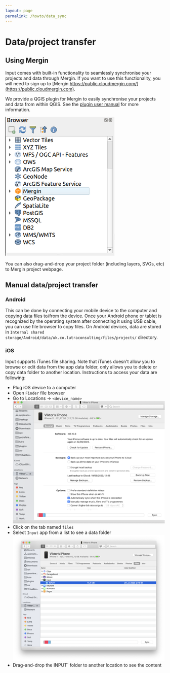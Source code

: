 ```yaml
---
layout: page
permalink: /howto/data_sync
---
```

<!--- IMPORTANT: This permlink is referenced from InputApp -->

# Data/project transfer

## Using Mergin

Input comes with built-in functionality to seamlessly synchronise your
projects and data through Mergin. If you want to use this functionality,
you will need to sign up to [Mergin https://public.cloudmergin.com/](https://public.cloudmergin.com).

We provide a QGIS plugin for Mergin to easily synchronise your projects and data from within QGIS. 
See the [plugin user manual](https://help.cloudmergin.com/working-with-qgis-plugin.html) for more information.

![mergin-plugin](../images/mergin_plugin.png)

You can also drag-and-drop your project folder (including layers, SVGs, etc)
to Mergin project webpage.

## Manual data/project transfer

### Android
This can be done by connecting your mobile device to the computer and copying data files to/from the device.
Once your Android phone or tablet is recognized by the operating system after connecting it using USB cable,
you can use file browser to copy files. On Android devices, data are stored in `Internal shared storage/Android/data/uk.co.lutraconsulting/files/projects/` directory.

### iOS
Input supports iTunes file sharing. Note that iTunes doesn't allow you to browse or edit data from the app data folder,
only allows you to delete or copy data folder to another location. Instructions to access your data are following:
* Plug iOS device to a computer
* Open `Finder` file browser
* Go to Locations -> `<device_name>` 
![iTunes](../images/itunes.png)
* Click on the tab named `files`  
* Select `Input` app from a list to see a data folder
![iTunes2](../images/itunes2.png)
* Drag-and-drop the INPUT` folder to another location to see the content
